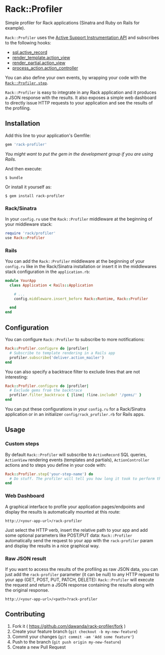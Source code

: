 # Rack::Profiler

Simple profiler for Rack applications (Sinatra and Ruby on Rails for example).

`Rack::Profiler` uses the [Active Support Instrumentation API](http://guides.rubyonrails.org/active_support_instrumentation.html)
and subscribes to the following hooks:

  * [sql.active_record](http://guides.rubyonrails.org/active_support_instrumentation.html#sql-active-record)
  * [render_template.action_view](http://guides.rubyonrails.org/active_support_instrumentation.html#render_template.action_view)
  * [render_partial.action_view](http://guides.rubyonrails.org/active_support_instrumentation.html#render_partial.action_view)
  * [process_action.action_controller](http://guides.rubyonrails.org/active_support_instrumentation.html#process_action.action_controller)

You can also define your own events, by wrapping your code with the
[`Rack::Profiler.step`](#custom-steps).

`Rack::Profiler` is easy to integrate in any Rack application and it produces a
JSON response with the results. It also exposes a simple web dashboard to directly
issue HTTP requests to your application and see the results of the profiling.

## Installation

Add this line to your application's Gemfile:

```ruby
gem 'rack-profiler'
```

*You might want to put the gem in the development group if you are using Rails.*

And then execute:

    $ bundle

Or install it yourself as:

    $ gem install rack-profiler

### Rack/Sinatra

In your `config.ru` use the `Rack::Profiler` middleware at the beginning of your
middleware stack:

```ruby
require 'rack/profiler'
use Rack::Profiler
```

### Rails

You can add the `Rack::Profiler` middleware at the beginning of your `config.ru`
like in the Rack/Sinatra installation or insert it in the middlewares stack configuration
in the `application.rb`:

```ruby
module YourApp
  class Application < Rails::Application

    # ...
    config.middleware.insert_before Rack::Runtime, Rack::Profiler

  end
end
```

## Configuration

You can configure `Rack::Profiler` to subscribe to more notifications:

```ruby
Rack::Profiler.configure do |profiler|
  # Subscribe to template rendering in a Rails app
  profiler.subscribe('deliver.action_mailer')
end
```

You can also specify a backtrace filter to exclude lines that are not
interesting:

```ruby
Rack::Profiler.configure do |profiler|
  # Exclude gems from the backtrace
  profiler.filter_backtrace { |line| !line.include? '/gems/' }
end
```

You can put these configurations in your `config.ru` for a Rack/Sinatra application
or in an initializer `config/rack_profiler.rb` for Rails apps.

## Usage

### Custom steps

By default `Rack::Profiler` will subscribe to `ActiveRecord` SQL queries,
`ActionView` rendering events (templates and partials), `ActionController`
actions and to steps you define in your code with:

```ruby
Rack::Profiler.step('your-step-name') do
  # Do stuff. The profiler will tell you how long it took to perform this step
end
```

### Web Dashboard

A graphical interface to profile your application pages/endpoints and display the
results is automatically mounted at this route:

    http://<your-app-url>/rack-profiler

Just select the HTTP verb, insert the relative path to your app and add some
optional parameters like POST/PUT data: `Rack::Profiler` automatically send
the request to your app with the `rack-profiler` param and display the
results in a nice graphical way.


### Raw JSON result

If you want to access the results of the profiling as raw JSON data, you can just
add the `rack-profiler` parameter (it can be null) to any HTTP request
to your app (GET, POST, PUT, PATCH, DELETE): `Rack::Profiler` will execute the
request and return a JSON response containing the results along with the
original response.

    http://<your-app-url>/<path>?rack-profiler

## Contributing

1. Fork it ( https://github.com/dawanda/rack-profiler/fork )
2. Create your feature branch (`git checkout -b my-new-feature`)
3. Commit your changes (`git commit -am 'Add some feature'`)
4. Push to the branch (`git push origin my-new-feature`)
5. Create a new Pull Request
